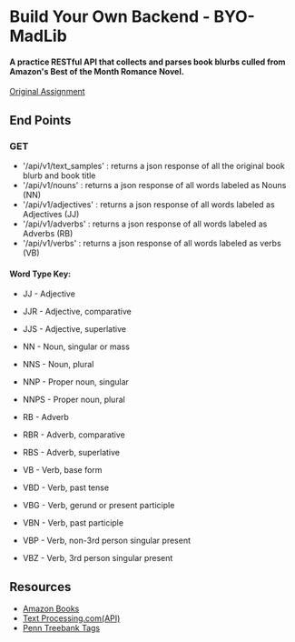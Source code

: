 # Build Your Own Backend - BYO-MadLib
#### A practice RESTful API that collects and parses book blurbs culled from Amazon's Best of the Month Romance Novel.

[Original Assignment](http://frontend.turing.io/projects/build-your-own-backend.html)

## End Points

### GET
* '/api/v1/text_samples' : returns a json response of all the original book blurb and book title
* '/api/v1/nouns' : returns a json response of all words labeled as Nouns (NN)
* '/api/v1/adjectives' : returns a json response of all words labeled as Adjectives (JJ)
* '/api/v1/adverbs' : returns a json response of all words labeled as Adverbs (RB)
* '/api/v1/verbs' : returns a json response of all words labeled as verbs (VB)

#### Word Type Key:

* JJ - Adjective
* JJR - Adjective, comparative
* JJS - Adjective, superlative

* NN - Noun, singular or mass
* NNS - Noun, plural
* NNP - Proper noun, singular
* NNPS - Proper noun, plural

* RB - Adverb
* RBR - Adverb, comparative
* RBS - Adverb, superlative

* VB - Verb, base form
* VBD - Verb, past tense
* VBG - Verb, gerund or present participle
* VBN - Verb, past participle
* VBP - Verb, non-3rd person singular present
* VBZ - Verb, 3rd person singular present


## Resources
* [Amazon Books](https://www.amazon.com/books-used-books-textbooks/b/ref=nav_shopall_bo_t3?ie=UTF8&node=283155)
* [Text Processing.com(API)](http://text-processing.com/docs/tag.html)
* [Penn Treebank Tags](http://web.mit.edu/6.863/www/PennTreebankTags.html#ADJP)
